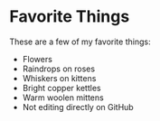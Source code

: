 # Favorite Things

These are a few of my favorite things:
- Flowers
- Raindrops on roses
- Whiskers on kittens
- Bright copper kettles
- Warm woolen mittens
- Not editing directly on GitHub
